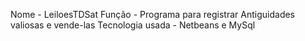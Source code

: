 Nome - LeiloesTDSat
Função - Programa para registrar Antiguidades valiosas e vende-las
Tecnologia usada - Netbeans e MySql
